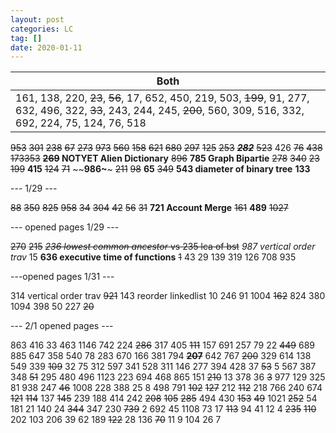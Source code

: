 ```yaml
---
layout: post
categories: LC
tag: []
date: 2020-01-11
---
```


| Both                                                         |
| ------------------------------------------------------------ |
| 161, 138, 220, ~~23~~, ~~56~~, 17, 652, 450, 219, 503, ~~199~~, 91, 277, 632, 496, 322, ~~33~~, 243, 244, 245, ~~200~~, 560, 309, 516, 332, 692, 224, 75, 124, 76, 518 |

~~953~~
~~301~~
~~238~~
~~67~~
~~273~~
~~973~~
~~560~~
~~158~~
~~621~~
~~680~~
~~297~~
~~125~~
~~253~~
~~***282***~~
~~523~~
426
~~76~~
~~438~~
~~173353~~
**~~269~~ NOTYET Alien Dictionary**
~~896~~
**785 Graph Bipartie**
~~278~~
~~340~~
~~23~~
~~199~~
**415**
~~124~~
~~71~~
~~**986~**~
~~211~~
~~98~~
**65**
~~349~~
**543 diameter of binary tree**
**133**

--- 1/29 ---

~~88~~
~~350~~
~~825~~
~~958~~
~~34~~
~~304~~
~~42~~
~~56~~
~~31~~
**721 Account Merge**
~~161~~
**489**
~~1027~~

--- opened pages 1/29 --- 

~~270~~
~~215~~
~~*236 lowest common ancestor* vs 235 lca of bst~~
*987 vertical order trav* 
15
**636 executive time of functions**
~~1~~
43
29
139
319
126
708
935



---opened pages 1/31 ---

314 vertical order trav
~~921~~
143 reorder linkedlist
10
246
91
1004
~~162~~
824
380
1094
398
50
227
~~20~~

--- 2/1 opened pages --- 

863
416
33
463
1146
742
224
~~286~~
317
405
~~111~~
157
691
257
79
22
~~449~~
689
885
647
358
540
78
283
670
166
381
794
**~~207~~**
642
767
~~200~~
329
614
138
549
339
~~109~~
32
75
312
597
341
528
311
146
277
394
428
37
~~53~~
5
567
387
348
~~51~~
295
480
496
1123
223
694
468
865
151
~~210~~
13
378
36
~~3~~
977
129
325
81
938
247
~~46~~
1008
228
388
25
8
498
791
~~102~~
~~127~~
212
~~112~~
218
766
240
674
~~121~~
~~114~~
137
~~145~~
239
188
414
242
~~208~~
~~105~~
~~285~~
494
430
~~153~~
~~49~~
1021
~~252~~
54
181
21
140
24
~~344~~
347
230
~~739~~
2
692
45
1108
73
17
~~113~~
94
41
12
4
~~235~~
~~110~~
202
103
206
39
62
189
~~122~~
28
136
~~70~~
11
9
104
26
7



